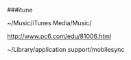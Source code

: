 ###itune

~/Music/iTunes Media/Music/


http://www.pc6.com/edu/81006.html

~/Library/application support/mobilesync


